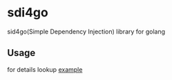 # sdi4go

sid4go(Simple Dependency Injection) library for golang

## Usage

for details lookup [example](./sdi4go_test.go)
